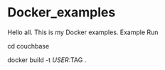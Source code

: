 # Docker_examples
Hello all. This is my Docker examples.
Example Run 

cd couchbase

docker build -t $USER:$TAG .
